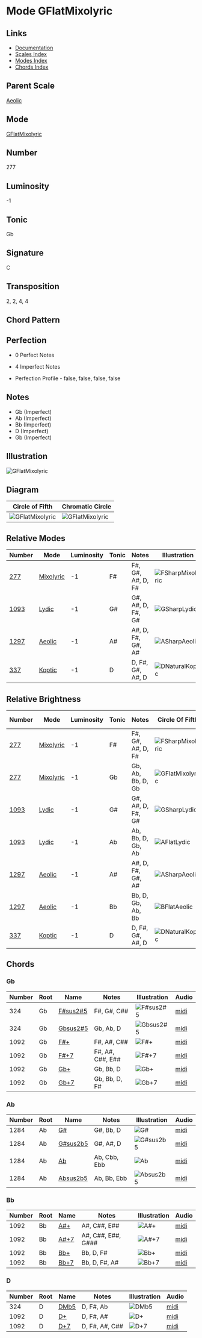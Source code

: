 # Mode GFlatMixolyric

## Links

- [Documentation](README.md)
- [Scales Index](Scales.md)
- [Modes Index](Modes.md)
- [Chords Index](Chords.md)

## Parent Scale

[Aeolic](ScaleAeolic.md)

## Mode

[GFlatMixolyric](ModeGFlatMixolyric.md)

## Number

277

## Luminosity

-1

## Tonic

Gb

## Signature

C

## Transposition

2, 2, 4, 4

## Chord Pattern



## Perfection

 - 0 Perfect Notes

 - 4 Imperfect Notes

 - Perfection Profile - false, false, false, false

## Notes

- Gb (Imperfect)
- Ab (Imperfect)
- Bb (Imperfect)
- D (Imperfect)
- Gb (Imperfect)

## Illustration

![GFlatMixolyric](ModeGFlatMixolyric.png)

## Diagram

| Circle of Fifth | Chromatic Circle |
|-----------------|------------------|
| ![GFlatMixolyric](CircleOfFifthModeGFlatMixolyric.svg) | ![GFlatMixolyric](ChromaticCircleModeGFlatMixolyric.svg) |
## Relative Modes

| Number | Mode | Luminosity | Tonic | Notes | Illustration |
|--------|------|------------|-------|-------|--------------|
| [277](https://ianring.com/musictheory/scales/277) | [Mixolyric](ModeMixolyric.md) | -1 | F# | F#, G#, A#, D, F# | ![FSharpMixolyric](ModeFSharpMixolyric.png) |
| [1093](https://ianring.com/musictheory/scales/1093) | [Lydic](ModeLydic.md) | -1 | G# | G#, A#, D, F#, G# | ![GSharpLydic](ModeGSharpLydic.png) |
| [1297](https://ianring.com/musictheory/scales/1297) | [Aeolic](ModeAeolic.md) | -1 | A# | A#, D, F#, G#, A# | ![ASharpAeolic](ModeASharpAeolic.png) |
| [337](https://ianring.com/musictheory/scales/337) | [Koptic](ModeKoptic.md) | -1 | D | D, F#, G#, A#, D | ![DNaturalKoptic](ModeDNaturalKoptic.png) |
## Relative Brightness

| Number | Mode | Luminosity | Tonic | Notes | Circle Of Fifth | Chromatic Circle |
|--------|------|------------|-------|-------|-----------------|------------------|
| [277](https://ianring.com/musictheory/scales/277) | [Mixolyric](ModeMixolyric.md) | -1 | F# | F#, G#, A#, D, F# | ![FSharpMixolyric](CircleOfFifthModeFSharpMixolyric.svg) | ![FSharpMixolyric](ChromaticCircleModeFSharpMixolyric.svg) |
| [277](https://ianring.com/musictheory/scales/277) | [Mixolyric](ModeMixolyric.md) | -1 | Gb | Gb, Ab, Bb, D, Gb | ![GFlatMixolyric](CircleOfFifthModeGFlatMixolyric.svg) | ![GFlatMixolyric](ChromaticCircleModeGFlatMixolyric.svg) |
| [1093](https://ianring.com/musictheory/scales/1093) | [Lydic](ModeLydic.md) | -1 | G# | G#, A#, D, F#, G# | ![GSharpLydic](CircleOfFifthModeGSharpLydic.svg) | ![GSharpLydic](ChromaticCircleModeGSharpLydic.svg) |
| [1093](https://ianring.com/musictheory/scales/1093) | [Lydic](ModeLydic.md) | -1 | Ab | Ab, Bb, D, Gb, Ab | ![AFlatLydic](CircleOfFifthModeAFlatLydic.svg) | ![AFlatLydic](ChromaticCircleModeAFlatLydic.svg) |
| [1297](https://ianring.com/musictheory/scales/1297) | [Aeolic](ModeAeolic.md) | -1 | A# | A#, D, F#, G#, A# | ![ASharpAeolic](CircleOfFifthModeASharpAeolic.svg) | ![ASharpAeolic](ChromaticCircleModeASharpAeolic.svg) |
| [1297](https://ianring.com/musictheory/scales/1297) | [Aeolic](ModeAeolic.md) | -1 | Bb | Bb, D, Gb, Ab, Bb | ![BFlatAeolic](CircleOfFifthModeBFlatAeolic.svg) | ![BFlatAeolic](ChromaticCircleModeBFlatAeolic.svg) |
| [337](https://ianring.com/musictheory/scales/337) | [Koptic](ModeKoptic.md) | -1 | D | D, F#, G#, A#, D | ![DNaturalKoptic](CircleOfFifthModeDNaturalKoptic.svg) | ![DNaturalKoptic](ChromaticCircleModeDNaturalKoptic.svg) |

## Chords

### Gb

| Number | Root | Name | Notes | Illustration | Audio |
|--------|------|------|-------|--------------|-------|
| 324 | Gb | [F#sus2#5](ChordFSharpSuspendedSecondSharpFifth.md) | F#, G#, C## | ![F#sus2#5](ChordFSharpSuspendedSecondSharpFifthRootPosition.png) | [midi](ChordFSharpSuspendedSecondSharpFifthRootPosition.mid) |
| 324 | Gb | [Gbsus2#5](ChordGFlatSuspendedSecondSharpFifth.md) | Gb, Ab, D | ![Gbsus2#5](ChordGFlatSuspendedSecondSharpFifthRootPosition.png) | [midi](ChordGFlatSuspendedSecondSharpFifthRootPosition.mid) |
| 1092 | Gb | [F#+](ChordFSharpAugmented.md) | F#, A#, C## | ![F#+](ChordFSharpAugmentedRootPosition.png) | [midi](ChordFSharpAugmentedRootPosition.mid) |
| 1092 | Gb | [F#+7](ChordFSharpAugmentedAugmentedSeventh.md) | F#, A#, C##, E## | ![F#+7](ChordFSharpAugmentedAugmentedSeventhRootPosition.png) | [midi](ChordFSharpAugmentedAugmentedSeventhRootPosition.mid) |
| 1092 | Gb | [Gb+](ChordGFlatAugmented.md) | Gb, Bb, D | ![Gb+](ChordGFlatAugmentedRootPosition.png) | [midi](ChordGFlatAugmentedRootPosition.mid) |
| 1092 | Gb | [Gb+7](ChordGFlatAugmentedAugmentedSeventh.md) | Gb, Bb, D, F# | ![Gb+7](ChordGFlatAugmentedAugmentedSeventhRootPosition.png) | [midi](ChordGFlatAugmentedAugmentedSeventhRootPosition.mid) |

### Ab

| Number | Root | Name | Notes | Illustration | Audio |
|--------|------|------|-------|--------------|-------|
| 1284 | Ab | [G#](ChordGSharpDiminishedFlatThird.md) | G#, Bb, D | ![G#](ChordGSharpDiminishedFlatThirdRootPosition.png) | [midi](ChordGSharpDiminishedFlatThirdRootPosition.mid) |
| 1284 | Ab | [G#sus2b5](ChordGSharpSuspendedSecondFlatFifth.md) | G#, A#, D | ![G#sus2b5](ChordGSharpSuspendedSecondFlatFifthRootPosition.png) | [midi](ChordGSharpSuspendedSecondFlatFifthRootPosition.mid) |
| 1284 | Ab | [Ab](ChordAFlatDiminishedFlatThird.md) | Ab, Cbb, Ebb | ![Ab](ChordAFlatDiminishedFlatThirdRootPosition.png) | [midi](ChordAFlatDiminishedFlatThirdRootPosition.mid) |
| 1284 | Ab | [Absus2b5](ChordAFlatSuspendedSecondFlatFifth.md) | Ab, Bb, Ebb | ![Absus2b5](ChordAFlatSuspendedSecondFlatFifthRootPosition.png) | [midi](ChordAFlatSuspendedSecondFlatFifthRootPosition.mid) |

### Bb

| Number | Root | Name | Notes | Illustration | Audio |
|--------|------|------|-------|--------------|-------|
| 1092 | Bb | [A#+](ChordASharpAugmented.md) | A#, C##, E## | ![A#+](ChordASharpAugmentedRootPosition.png) | [midi](ChordASharpAugmentedRootPosition.mid) |
| 1092 | Bb | [A#+7](ChordASharpAugmentedAugmentedSeventh.md) | A#, C##, E##, G### | ![A#+7](ChordASharpAugmentedAugmentedSeventhRootPosition.png) | [midi](ChordASharpAugmentedAugmentedSeventhRootPosition.mid) |
| 1092 | Bb | [Bb+](ChordBFlatAugmented.md) | Bb, D, F# | ![Bb+](ChordBFlatAugmentedRootPosition.png) | [midi](ChordBFlatAugmentedRootPosition.mid) |
| 1092 | Bb | [Bb+7](ChordBFlatAugmentedAugmentedSeventh.md) | Bb, D, F#, A# | ![Bb+7](ChordBFlatAugmentedAugmentedSeventhRootPosition.png) | [midi](ChordBFlatAugmentedAugmentedSeventhRootPosition.mid) |

### D

| Number | Root | Name | Notes | Illustration | Audio |
|--------|------|------|-------|--------------|-------|
| 324 | D | [DMb5](ChordDNaturalMajorFlatFifth.md) | D, F#, Ab | ![DMb5](ChordDNaturalMajorFlatFifthRootPosition.png) | [midi](ChordDNaturalMajorFlatFifthRootPosition.mid) |
| 1092 | D | [D+](ChordDNaturalAugmented.md) | D, F#, A# | ![D+](ChordDNaturalAugmentedRootPosition.png) | [midi](ChordDNaturalAugmentedRootPosition.mid) |
| 1092 | D | [D+7](ChordDNaturalAugmentedAugmentedSeventh.md) | D, F#, A#, C## | ![D+7](ChordDNaturalAugmentedAugmentedSeventhRootPosition.png) | [midi](ChordDNaturalAugmentedAugmentedSeventhRootPosition.mid) |

